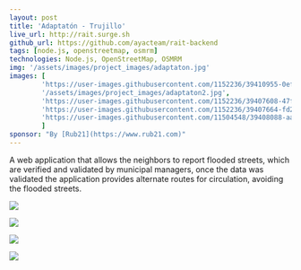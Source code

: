 ```yaml
---
layout: post
title: 'Adaptatón - Trujillo'
live_url: http://rait.surge.sh
github_url: https://github.com/ayacteam/rait-backend
tags: [node.js, openstreetmap, osmrm]
technologies: Node.js, OpenStreetMap, OSMRM
img: '/assets/images/project_images/adaptaton.jpg'
images: [
        'https://user-images.githubusercontent.com/1152236/39410955-0ef70652-4bc6-11e8-9534-3da26b9b7bda.gif',
        '/assets/images/project_images/adaptaton2.jpg',
        'https://user-images.githubusercontent.com/1152236/39407608-47f7bcc2-4b8e-11e8-8d2f-8970d077fbda.png',
        'https://user-images.githubusercontent.com/1152236/39407664-fd28e292-4b8e-11e8-81d1-59f1af5f9ef6.png',
        'https://user-images.githubusercontent.com/11504548/39408088-aae427e6-4b96-11e8-8869-49e64375583b.gif'
        ]
sponsor: "By [Rub21](https://www.rub21.com)"
---
```

A web application that allows the neighbors to report flooded streets, which are verified and validated by municipal managers, once the data was validated the application provides alternate routes for circulation, avoiding the flooded streets.

![](https://user-images.githubusercontent.com/1152236/39410955-0ef70652-4bc6-11e8-9534-3da26b9b7bda.gif)

![](https://user-images.githubusercontent.com/1152236/39407608-47f7bcc2-4b8e-11e8-8d2f-8970d077fbda.png)


![](https://user-images.githubusercontent.com/1152236/39407664-fd28e292-4b8e-11e8-81d1-59f1af5f9ef6.png)

![](https://user-images.githubusercontent.com/11504548/39408088-aae427e6-4b96-11e8-8869-49e64375583b.gif)